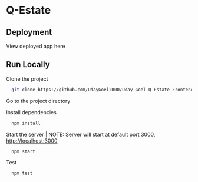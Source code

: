# Q-Estate

## Deployment

View deployed app here []()

## Run Locally

Clone the project

```bash
  git clone https://github.com/UdayGoel2000/Uday-Goel-Q-Estate-Frontend.git
```

Go to the project directory

Install dependencies

```bash
  npm install
```

Start the server | NOTE: Server will start at default port 3000, [http://localhost:3000](http://localhost:3000)

```bash
  npm start
```

Test

```bash
  npm test
```
